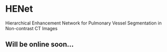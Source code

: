 # HENet
Hierarchical Enhancement Network for Pulmonary Vessel Segmentation in Non-contrast CT Images

## Will be online soon...
